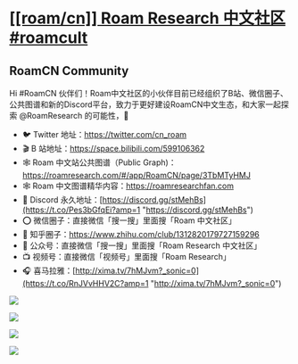 # [[[roam/cn]] Roam Research 中文社区 #roamcult](https://github.com/roam-cn/roamcult.vip/discussions)

## RoamCN Community

Hi #RoamCN 伙伴们！Roam中文社区的小伙伴目前已经组织了B站、微信圈子、公共图谱和新的Discord平台，致力于更好建设RoamCN中文生态，和大家一起探索 @RoamResearch 的可能性，🚀

- 🐦 Twitter 地址：https://twitter.com/cn_roam
- 🎬 B 站地址：https://space.bilibili.com/599106362
- 🕸 Roam 中文站公共图谱（Public Graph)：https://roamresearch.com/#/app/RoamCN/page/3TbMTyHMJ
- 🕸 Roam 中文图谱精华内容：https://roamresearchfan.com
- 🤗 Discord 永久地址：[https://discord.gg/stMehBs](https://t.co/Pes3bGfqEi?amp=1 "https://discord.gg/stMehBs")
- ⭕️ 微信圈子：直接微信「搜一搜」里面搜「Roam 中文社区」
- 🌊 知乎圈子：https://www.zhihu.com/club/1312820179727159296
- 📮 公众号：直接微信「搜一搜」里面搜「Roam Research 中文社区」
- 📺 视频号：直接微信「视频号」里面搜「Roam Research」
- 🎧 喜马拉雅：[http://xima.tv/7hMJvm?_sonic=0](https://t.co/RnJVvHHV2C?amp=1 "http://xima.tv/7hMJvm?_sonic=0")

![](https://pbs.twimg.com/media/Ek6C1fpXYAEMpfB?format=jpg)

![](https://pbs.twimg.com/media/Ek6C1fuX0AAI7Wm?format=jpg)

![](https://pbs.twimg.com/media/Ek6C1neXYAEN6ph?format=jpg)

![](https://pbs.twimg.com/media/Ek6C1naXUAEqyJe?format=jpg)
